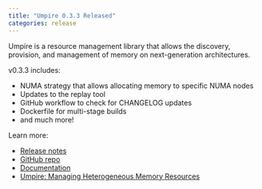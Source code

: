 ```yaml
---
title: "Umpire 0.3.3 Released"
categories: release
---
```


Umpire is a resource management library that allows the discovery, provision, and management of memory on next-generation architectures.

v0.3.3 includes:
- NUMA strategy that allows allocating memory to specific NUMA nodes
- Updates to the replay tool
- GitHub workflow to check for CHANGELOG updates
- Dockerfile for multi-stage builds
- and much more!

Learn more:
- [Release notes](https://github.com/LLNL/Umpire/releases/tag/v0.3.3)
- [GitHub repo](https://github.com/LLNL/Umpire)
- [Documentation](https://umpire.readthedocs.io/en/develop/)
- [Umpire: Managing Heterogeneous Memory Resources](https://computing.llnl.gov/projects/umpire)

